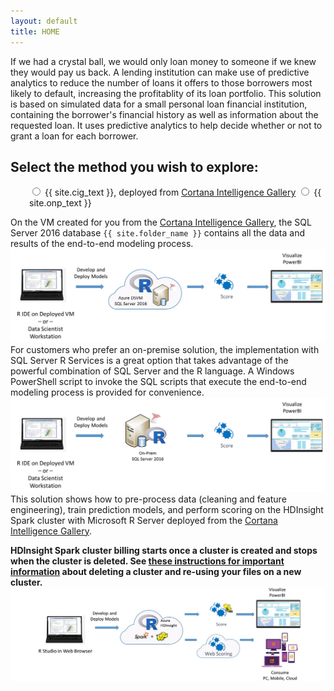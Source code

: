```yaml
---
layout: default
title: HOME
---
```


If we had a crystal ball, we would only loan money to someone if we knew they would pay us back. A lending institution can make use of predictive analytics to reduce the number of loans it offers to those borrowers most likely to default, increasing the profitablity of its loan portfolio.   This solution is based on simulated data for a small personal loan financial institution, containing the borrower's financial history as well as information about the requested loan.  It uses predictive analytics to help decide whether or not to grant a loan for each borrower.
<div class="alert alert-success">
<h2>Select the method you wish to explore:</h2>
 <form style="margin-left:30px"> 
    <label class="radio">
      <input type="radio" name="optradio" class="rb" value="cig" > {{ site.cig_text }}, deployed from <a href="{{ site.deploy_url }}">Cortana Intelligence Gallery</a>
    </label>
    <label class="radio">
      <input type="radio" name="optradio" class="rb" value="onp"> {{ site.onp_text }}
    </label>
   <!--<label class="radio">
      <input type="radio" name="optradio" class="rb" value="hdi"> {{ site.hdi_text }}, deployed from <a href="{{ site.deploy_url_hdi }}">Cortana Intelligence Gallery</a>
    </label>  -->
</form>
</div>
<p></p>

<div class="cig">
On the VM created for you from the <a href="{{ site.deploy_url }}">Cortana Intelligence Gallery</a>, the SQL Server 2016 database <code>{{ site.folder_name }}</code> contains all the data and results of the end-to-end modeling process.  
<img src="images/diagramcig.jpg">

</div>

<div class="onp">
For customers who prefer an on-premise solution, the implementation with SQL Server R Services is a great option that takes advantage of the powerful combination of SQL Server and the R language.  A Windows PowerShell script to invoke the SQL scripts that execute the end-to-end modeling process is provided for convenience. 
<img src="images/diagramonp.jpg">

</div>

<div class="hdi">
This solution shows how to pre-process data (cleaning and feature engineering), train prediction models, and perform scoring on the  HDInsight Spark cluster with Microsoft R Server deployed from the <a href="{{ site.deploy_url_hdi }}">Cortana Intelligence Gallery</a>.
<p></p>
<strong>HDInsight Spark cluster billing starts once a cluster is created and stops when the cluster is deleted. See <a href="hdinsight.html"> these instructions for important information</a> about deleting a cluster and re-using your files on a new cluster.</strong>
<img src="images/diagramhdi.jpg">
</div>





 



